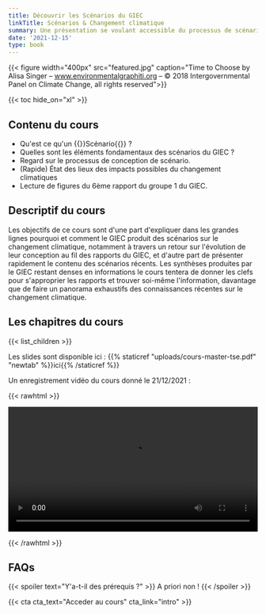 ```yaml
---
title: Découvrir les Scénarios du GIEC
linkTitle: Scénarios & Changement climatique
summary: Une présentation se voulant accessible du processus de scénarisation utilisé par le GIEC.
date: '2021-12-15'
type: book
---
```


{{< figure width="400px" src="featured.jpg" caption="Time to Choose by Alisa Singer – www.environmentalgraphiti.org – © 2018 Intergovernmental Panel on Climate Change, all rights reserved">}}

{{< toc hide_on="xl" >}}

## Contenu du cours

- Qu'est ce qu'un {{<hl>}}Scénario{{</hl>}} ?
- Quelles sont les éléments fondamentaux des scénarios du GIEC ?
- Regard sur le processus de conception de scénario.
- (Rapide) État des lieux des impacts possibles du changement climatiques
- Lecture de figures du 6ème rapport du groupe 1 du GIEC.

## Descriptif du cours

Les objectifs de ce cours sont d'une part d'expliquer dans les grandes lignes pourquoi et comment le GIEC produit des scénarios sur le changement climatique, notamment à travers un retour sur l'évolution de leur conception au fil des rapports du GIEC, et d'autre part de présenter rapidement le contenu des scénarios récents. Les synthèses produites par le GIEC restant denses en informations le cours tentera de donner les clefs pour s'approprier les rapports et trouver soi-même l'information, davantage que de faire un panorama exhaustifs des connaissances récentes sur le changement climatique.

## Les chapitres du cours

{{< list_children >}}

Les slides sont disponible ici : {{% staticref "uploads/cours-master-tse.pdf" "newtab" %}}ici{{% /staticref %}}

Un enregistrement vidéo du cours donné le 21/12/2021 : 

{{< rawhtml >}} 

<video width=100% controls autoplay>
    <source src="https://acloud2.zaclys.com/index.php/s/BCszB343Y2c8arC/download" type="video/mp4">
    Your browser does not support the video tag.
</video>

{{< /rawhtml >}}

## FAQs

{{< spoiler text="Y'a-t-il des prérequis ?" >}}
A priori non !
{{< /spoiler >}}


{{< cta cta_text="Acceder au cours" cta_link="intro" >}}
